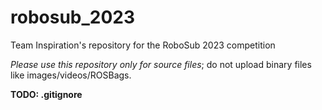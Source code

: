 # robosub_2023
Team Inspiration's repository for the RoboSub 2023 competition

*Please use this repository only for source files*; do not upload binary files like images/videos/ROSBags.

**TODO: .gitignore**
